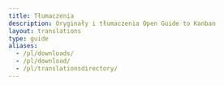 ```yaml
---
title: Tłumaczenia
description: Oryginały i tłumaczenia Open Guide to Kanban
layout: translations
type: guide
aliases:
  - /pl/downloads/
  - /pl/download/
  - /pl/translationsdirectory/
---
```


